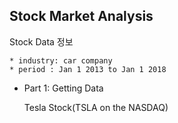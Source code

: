 ## Stock Market Analysis

Stock Data 정보
  
    * industry: car company
    * period : Jan 1 2013 to Jan 1 2018
    
    
* Part 1: Getting Data

  Tesla Stock(TSLA on the NASDAQ)
  
